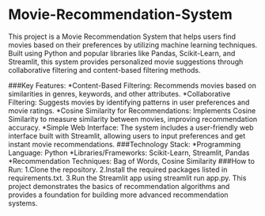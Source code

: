 # Movie-Recommendation-System
This project is a Movie Recommendation System that helps users find movies based on their preferences by utilizing machine learning techniques. Built using Python and popular libraries like Pandas, Scikit-Learn, and Streamlit, this system provides personalized movie suggestions through collaborative filtering and content-based filtering methods.

###Key Features:
*Content-Based Filtering: Recommends movies based on similarities in genres, keywords, and other attributes.
*Collaborative Filtering: Suggests movies by identifying patterns in user preferences and movie ratings.
*Cosine Similarity for Recommendations: Implements Cosine Similarity to measure similarity between movies, improving recommendation accuracy.
*Simple Web Interface: The system includes a user-friendly web interface built with Streamlit, allowing users to input preferences and get instant movie recommendations.
###Technology Stack:
*Programming Language: Python
*Libraries/Frameworks: Scikit-Learn, Streamlit, Pandas
*Recommendation Techniques: Bag of Words, Cosine Similarity
###How to Run:
1.Clone the repository.
2.Install the required packages listed in requirements.txt.
3.Run the Streamlit app using streamlit run app.py.
This project demonstrates the basics of recommendation algorithms and provides a foundation for building more advanced recommendation systems.
